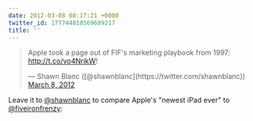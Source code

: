 ```yaml
---
date: 2012-03-08 08:17:21 +0000
twitter_id: 177744818569609217
title: ''
---
```


<blockquote class="twitter-tweet"><p lang="en" dir="ltr">Apple took a page out of FIF&#39;s marketing playbook from 1997: <a href="http://t.co/vo4NrikW">http://t.co/vo4NrikW</a>!</p>&mdash; Shawn Blanc ([@shawnblanc](https://twitter.com/shawnblanc)) <a href="https://twitter.com/shawnblanc/status/177593993478152192?ref_src=twsrc%5Etfw">March 8, 2012</a></blockquote>
<script async src="https://platform.twitter.com/widgets.js" charset="utf-8"></script>

Leave it to [@shawnblanc](https://twitter.com/shawnblanc) to compare Apple's "newest iPad ever" to [@fiveironfrenzy](https://twitter.com/fiveironfrenzy): 
